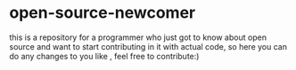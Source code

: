 # open-source-newcomer
this is a repository for a programmer who just got to know about open source and want to start contributing in it with actual code, so here you can do any changes to you like , feel free to contribute:)
